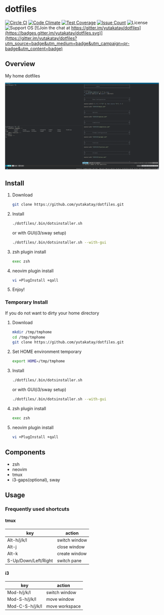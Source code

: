 # dotfiles

[![Circle CI](https://circleci.com/gh/yutakatay/dotfiles.svg?style=shield&circle-token=ad0dde00aa79d62e4d8becd310868691b0e82995)](https://circleci.com/gh/yutakatay/dotfiles)
[![Code Climate](https://codeclimate.com/github/yutakatay/dotfiles/badges/gpa.svg)](https://codeclimate.com/github/yutakatay/dotfiles)
[![Test Coverage](https://codeclimate.com/github/yutakatay/dotfiles/badges/coverage.svg)](https://codeclimate.com/github/yutakatay/dotfiles/coverage)
[![Issue Count](https://codeclimate.com/github/yutakatay/dotfiles/badges/issue_count.svg)](https://codeclimate.com/github/yutakatay/dotfiles)
![License](http://img.shields.io/badge/license-MIT-blue.svg)
![Support OS](https://img.shields.io/badge/OS-arch%2Fubuntu%2Fcent%2Ffedora%2Falpine-blue.svg)
[![Join the chat at https://gitter.im/yutakatay/dotfiles](https://badges.gitter.im/yutakatay/dotfiles.svg)](https://gitter.im/yutakatay/dotfiles?utm_source=badge&utm_medium=badge&utm_campaign=pr-badge&utm_content=badge)

## Overview

My home dotfiles

![overview](https://raw.githubusercontent.com/yutakatay/img/master/dotfiles/overview.png)

## Install

1. Download  

    ```bash
    git clone https://github.com/yutakatay/dotfiles.git
    ```

1. Install  

    ```bash
    ./dotfiles/.bin/dotsinstaller.sh
    ```

    or with GUI(i3/sway setup)

    ```bash
    ./dotfiles/.bin/dotsinstaller.sh --with-gui
    ```

1. zsh plugin install  

    ```bash
    exec zsh
    ```

1. neovim plugin install  

    ```bash
    vi +PlugInstall +qall
    ```

1. Enjoy!

### Temporary Install

If you do not want to dirty your home directory

1. Download

    ```bash
    mkdir /tmp/tmphome
    cd /tmp/tmphome
    git clone https://github.com/yutakatay/dotfiles.git
    ```

1. Set HOME environment temporary  

    ```bash
    export HOME=/tmp/tmphome
    ```

1. Install  

    ```bash
    ./dotfiles/.bin/dotsinstaller.sh
    ```

    or with GUI(i3/sway setup)

    ```bash
    ./dotfiles/.bin/dotsinstaller.sh --with-gui
    ```

1. zsh plugin install  

    ```bash
    exec zsh
    ```

1. neovim plugin install  

    ```bash
    vi +PlugInstall +qall
    ```

## Components

- zsh
- neovim
- tmux
- i3-gaps(optional), sway

## Usage

### Frequently used shortcuts

#### tmux

|key|action|
|---|---|
|Alt-h/j/k/l|switch window|
|Alt-j|close window|
|Alt-k|create window|
|S-Up/Down/Left/Right|switch pane|

#### i3

|key|action|
|---|---|
|Mod-h/j/k/l|switch window|
|Mod-S-h/j/k/l|move window|
|Mod-C-S-h/j/k/l|move workspace|

